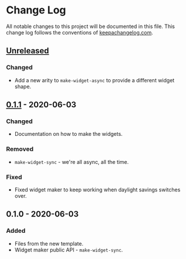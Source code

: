 # Change Log
All notable changes to this project will be documented in this file. This change log follows the conventions of [keepachangelog.com](http://keepachangelog.com/).

## [Unreleased]
### Changed
- Add a new arity to `make-widget-async` to provide a different widget shape.

## [0.1.1] - 2020-06-03
### Changed
- Documentation on how to make the widgets.

### Removed
- `make-widget-sync` - we're all async, all the time.

### Fixed
- Fixed widget maker to keep working when daylight savings switches over.

## 0.1.0 - 2020-06-03
### Added
- Files from the new template.
- Widget maker public API - `make-widget-sync`.

[Unreleased]: https://github.com/your-name/playsync/compare/0.1.1...HEAD
[0.1.1]: https://github.com/your-name/playsync/compare/0.1.0...0.1.1
